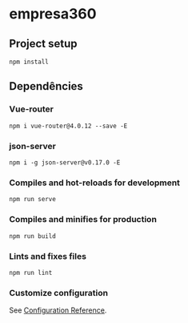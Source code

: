 # empresa360

## Project setup
```
npm install
```

## Dependêncies

### Vue-router
```
npm i vue-router@4.0.12 --save -E
```

### json-server
```
npm i -g json-server@v0.17.0 -E
```

### Compiles and hot-reloads for development
```
npm run serve
```

### Compiles and minifies for production
```
npm run build
```

### Lints and fixes files
```
npm run lint
```

### Customize configuration
See [Configuration Reference](https://cli.vuejs.org/config/).
